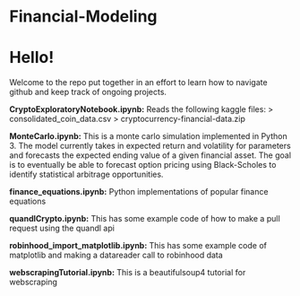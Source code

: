 # Financial-Modeling
# Hello!
Welcome to the repo put together in an effort to learn how to navigate github and keep track of ongoing projects.

**CryptoExploratoryNotebook.ipynb:**
  Reads the following kaggle files:
    > consolidated_coin_data.csv
    > cryptocurrency-financial-data.zip	  

**MonteCarlo.ipynb:**
  This is a monte carlo simulation implemented in Python 3. 
  The model currently takes in expected return and volatility for parameters
    and forecasts the expected ending value of a given financial asset.
  The goal is to eventually be able to forecast option pricing using Black-Scholes
    to identify statistical arbitrage opportunities. 

**finance_equations.ipynb:**
  Python implementations of popular finance equations

**quandlCrypto.ipynb:**
  This has some example code of how to make a pull request using the quandl api

**robinhood_import_matplotlib.ipynb:**
  This has some example code of matplotlib and making a datareader call to robinhood data

**webscrapingTutorial.ipynb:**
  This is a beautifulsoup4 tutorial for webscraping
